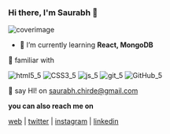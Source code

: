 ### Hi there, I'm Saurabh 👋

![coverimage](https://user-images.githubusercontent.com/92800463/140734230-64a33748-4d11-409d-8279-d0b8758f6e0a.png)



<!--
**saurabhchirde/saurabhchirde** is a ✨ _special_ ✨ repository because its `README.md` (this file) appears on your GitHub profile.

Here are some ideas to get you started: -->

- 🌱 I’m currently learning **React, MongoDB** 

🎯 familiar with 

![html5_5](https://user-images.githubusercontent.com/92800463/140737680-def8c31d-a0c6-46cc-8fa1-b6072e026dd9.png) 
![CSS3_5](https://user-images.githubusercontent.com/92800463/140737734-930f81a6-055e-442e-a99c-282bf61a1b5f.png)
![js_5](https://user-images.githubusercontent.com/92800463/140737752-104882d5-0a8e-471d-904d-c21746406a9b.png)
![git_5](https://user-images.githubusercontent.com/92800463/140737769-b57b4ea3-872e-4d5b-8390-c07009a3ac08.png)
![GitHub_5](https://user-images.githubusercontent.com/92800463/140737844-eccd7264-556f-43a7-875c-e5b34d1b0acb.png)




📧 say HI! on [saurabh.chirde@gmail.com](mailto:saurabh.chirde@gmail.com)

**you can also reach me on**

[web](https://www.saurabhchirde.com)  |  [twitter](https://www.twitter.com/saurabhchirde)  |  [instagram](https://wwww.instagram.com/saurabhchirde)  |  [linkedin](https://www.linkedin.com/in/saurabhchirde)
 
 

